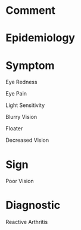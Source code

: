 # Comment

# Epidemiology

# Symptom

Eye Redness

Eye Pain

Light Sensitivity

Blurry Vision

Floater

Decreased Vision

# Sign

Poor Vision

# Diagnostic

Reactive Arthritis
